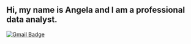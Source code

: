 ## Hi, my name is Angela and I am a professional data analyst. 
[![Gmail Badge](https://img.shields.io/badge/-angelabeibe6@gmail.com-c14438?style=flat&logo=Gmail&logoColor=white)](mailto:angelabeibe6@gmail.com)

